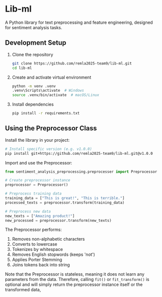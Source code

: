 # Lib-ml

A Python library for text preprocessing and feature engineering, designed for sentiment analysis tasks.

## Development Setup

1. Clone the repository
   ```bash
   git clone https://github.com/remla2025-team9/lib-ml.git
   cd lib-ml
   ```

2. Create and activate virtual environment
   ```bash
   python -m venv .venv
   .venv\Scripts\activate  # Windows
   source .venv/bin/activate  # macOS/Linux
   ```

3. Install dependencies
   ```bash
   pip install -r requirements.txt
   ```

## Using the Preprocessor Class

Install the library in your project:
```bash
# Install specific version (e.g. v1.0.0)
pip install git+https://github.com/remla2025-team9/lib-ml.git@v1.0.0
```

Import and use the Preprocessor:
```python
from sentiment_analysis_preprocessing.preprocesser import Preprocessor

# Create preprocessor instance
preprocessor = Preprocessor()

# Preprocess training data
training_data = ["This is great!", "This is terrible."]
processed_texts = preprocessor.transform(training_data)

# Preprocess new data
new_texts = ["Amazing product!"]
new_processed = preprocessor.transform(new_texts)
```

The Preprocessor performs:
1. Removes non-alphabetic characters
2. Converts to lowercase
3. Tokenizes by whitespace
4. Removes English stopwords (keeps 'not')
5. Applies Porter Stemming
6. Joins tokens back into string

Note that the Preprocessor is stateless, meaning it does not learn any parameters from the data. Therefore, calling `fit()` or `fit_transform()` is optional and will simply return the preprocessor instance itself or the transformed data,

